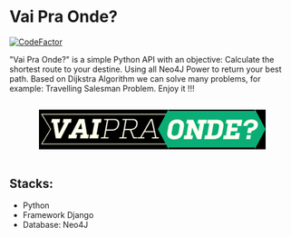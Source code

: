 # Vai Pra Onde?
[![CodeFactor](https://www.codefactor.io/repository/github/germanorenner/vai-pra-onde-/badge)](https://www.codefactor.io/repository/github/germanorenner/vai-pra-onde-)

"Vai Pra Onde?" is a simple Python API with an objective: Calculate the shortest route to your destine. Using all Neo4J Power to return your best path. Based on Dijkstra Algorithm we can solve many problems, for example: Travelling Salesman Problem. Enjoy it !!!

<p  align="center" style="padding:15px 0;">
	<img src="./logo2.png" width="400px" />
  <br />
</p>


## Stacks:

- Python
- Framework Django
- Database: Neo4J
